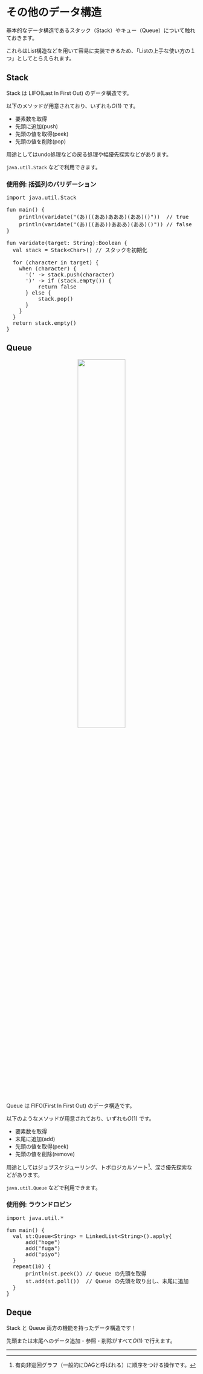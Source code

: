 # その他のデータ構造


基本的なデータ構造であるスタック（Stack）やキュー（Queue）について触れておきます。

これらはList構造などを用いて容易に実装できるため、「Listの上手な使い方の１つ」としてとらえられます。




## Stack

Stack は LIFO(Last In First Out) のデータ構造です。

以下のメソッドが用意されており、いずれも$O(1)$ です。

- 要素数を取得
- 先頭に追加(push)
- 先頭の値を取得(peek)
- 先頭の値を削除(pop)


用途としてはundo処理などの戻る処理や幅優先探索などがあります。

`java.util.Stack` などで利用できます。

### 使用例: 括弧列のバリデーション
<pre class="kt">
import java.util.Stack

fun main() {
    println(varidate("(あ)((ああ)あああ)(ああ)()"))  // true
    println(varidate("(あ)((ああ))あああ)(ああ)()")) // false
}

fun varidate(target: String):Boolean {
  val stack = Stack&lt;Char&gt;() // スタックを初期化

  for (character in target) {
    when (character) {
      '(' -> stack.push(character)
      ')' -> if (stack.empty()) {
          return false
      } else {
          stack.pop()
      }
    }
  }
  return stack.empty()
}
</pre>



## Queue

<div align="center">
<img src="https://res.cloudinary.com/ddaz9etkx/image/upload/v1628516592/ot/toilet_gyouretsu_qigx4p.png" width="50%">
</div>

Queue は FIFO(First In First Out) のデータ構造です。

以下のようなメソッドが用意されており、いずれも$O(1)$ です。

- 要素数を取得
- 末尾に追加(add)
- 先頭の値を取得(peek)
- 先頭の値を削除(remove)

用途としてはジョブスケジューリング、トポロジカルソート[^1]、深さ優先探索などがあります。

`java.util.Queue` などで利用できます。
### 使用例: ラウンドロビン

<pre class="kt">
import java.util.*

fun main() {
  val st:Queue&lt;String&gt; = LinkedList&lt;String&gt;().apply{
      add("hoge")
      add("fuga")
      add("piyo")
  }
  repeat(10) {
      println(st.peek()) // Queue の先頭を取得
      st.add(st.poll())  // Queue の先頭を取り出し、末尾に追加
  }
}
</pre>


## Deque

Stack と Queue 両方の機能を持ったデータ構造です！

先頭または末尾へのデータ追加・参照・削除がすべて$O(1)$ で行えます。


<hr>

[^1]: 有向非巡回グラフ（一般的にDAGと呼ばれる）に順序をつける操作です。